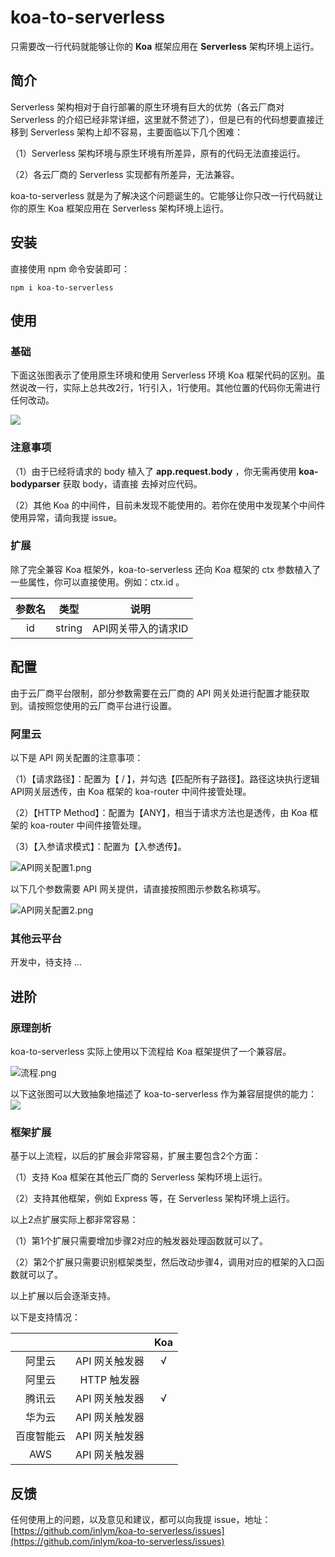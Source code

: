 
# koa-to-serverless
只需要改一行代码就能够让你的 **Koa** 框架应用在 **Serverless** 架构环境上运行。



## 简介
Serverless 架构相对于自行部署的原生环境有巨大的优势（各云厂商对 Serverless 的介绍已经非常详细，这里就不赘述了），但是已有的代码想要直接迁移到 Serverless 架构上却不容易，主要面临以下几个困难：

（1）Serverless 架构环境与原生环境有所差异，原有的代码无法直接运行。

（2）各云厂商的 Serverless 实现都有所差异，无法兼容。



koa-to-serverless 就是为了解决这个问题诞生的。它能够让你只改一行代码就让你的原生 Koa 框架应用在 Serverless 架构环境上运行。



## 安装
直接使用 npm 命令安装即可：
```shell
npm i koa-to-serverless
```



## 使用
### 基础

下面这张图表示了使用原生环境和使用 Serverless 环境 Koa 框架代码的区别。虽然说改一行，实际上总共改2行，1行引入，1行使用。其他位置的代码你无需进行任何改动。

![](https://img.inlym.com/516058220fc54b7ca4195d099499ae2e.jpg)



### 注意事项
（1）由于已经将请求的 body 植入了 **app.request.body** ，你无需再使用 **koa-bodyparser** 获取 body，请直接
去掉对应代码。

（2）其他 Koa 的中间件，目前未发现不能使用的。若你在使用中发现某个中间件使用异常，请向我提 issue。




### 扩展
除了完全兼容 Koa 框架外，koa-to-serverless 还向 Koa 框架的 ctx 参数植入了一些属性，你可以直接使用。例如：ctx.id 。

| 参数名 | 类型 | 说明 |
| :---: | :---: | :---: |
| id | string | API网关带入的请求ID |





## 配置
由于云厂商平台限制，部分参数需要在云厂商的 API 网关处进行配置才能获取到。请按照您使用的云厂商平台进行设置。


### 阿里云
以下是 API 网关配置的注意事项：

（1）【请求路径】：配置为【 / 】，并勾选【匹配所有子路径】。路径这块执行逻辑API网关层透传，由 Koa 框架的 koa-router 中间件接管处理。

（2）【HTTP Method】：配置为【ANY】，相当于请求方法也是透传，由 Koa 框架的 koa-router 中间件接管处理。

（3）【入参请求模式】：配置为【入参透传】。

![API网关配置1.png](https://img.inlym.com/10e429f3f9cf45539372a5b7f42514d7.jpg)



以下几个参数需要 API 网关提供，请直接按照图示参数名称填写。

![API网关配置2.png](https://img.inlym.com/5398e50cd43e48f288015805cbf59065.jpg)



### 其他云平台

开发中，待支持 ...






## 进阶
### 原理剖析
koa-to-serverless 实际上使用以下流程给 Koa 框架提供了一个兼容层。

![流程.png](https://img.inlym.com/12095c34ab93416693eff6b03c495b1b.jpg)



以下这张图可以大致抽象地描述了 koa-to-serverless 作为兼容层提供的能力：
![](https://img.inlym.com/4d62f7882fc7499db05fcff3ea469113.jpg)



### 框架扩展

基于以上流程，以后的扩展会非常容易，扩展主要包含2个方面：

（1）支持 Koa 框架在其他云厂商的 Serverless 架构环境上运行。

（2）支持其他框架，例如 Express 等，在 Serverless 架构环境上运行。



以上2点扩展实际上都非常容易：

（1）第1个扩展只需要增加步骤2对应的触发器处理函数就可以了。

（2）第2个扩展只需要识别框架类型，然后改动步骤4，调用对应的框架的入口函数就可以了。



以上扩展以后会逐渐支持。




以下是支持情况：

|  |  | Koa |
| :---: | :---: | :---: |
| 阿里云 | API 网关触发器 | √ |
| 阿里云 | HTTP 触发器 |  |
| 腾讯云 | API 网关触发器 | √ |
| 华为云 | API 网关触发器 |  |
| 百度智能云 | API 网关触发器 |  |
| AWS | API 网关触发器 |  |





## 反馈
任何使用上的问题，以及意见和建议，都可以向我提 issue，地址：
[https://github.com/inlym/koa-to-serverless/issues](https://github.com/inlym/koa-to-serverless/issues)
